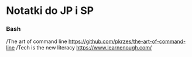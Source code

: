 # Notatki do JP i SP
### Bash


/The art of command line https://github.com/pkrzes/the-art-of-command-line
/Tech is the new literacy https://www.learnenough.com/
